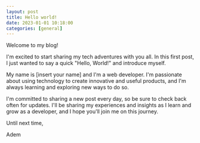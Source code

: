 ```yaml
---
layout: post
title: Hello world!
date: 2023-01-01 10:18:00
categories: [general]
---
```


Welcome to my blog!

I'm excited to start sharing my tech adventures with you all. In this first post, I just wanted to say a quick "Hello, World!" and introduce myself.

My name is [insert your name] and I'm a web developer. I'm passionate about using technology to create innovative and useful products, and I'm always learning and exploring new ways to do so.

I'm committed to sharing a new post every day, so be sure to check back often for updates. I'll be sharing my experiences and insights as I learn and grow as a developer, and I hope you'll join me on this journey.

Until next time,

Adem
